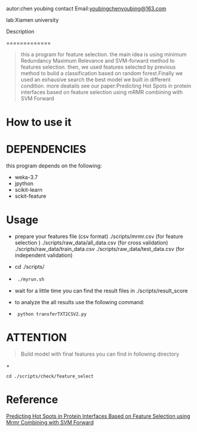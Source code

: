 autor:chen youbing
contact Email:youbingchenyoubing@163.com

lab:Xiamen university


Description

=============

> this a program for feature selection. the main idea is using minimum Redundancy Maximum Relevance and SVM-forward method to features selection.
> then, we used features selected by previous method to bulid a classification based on random forest.Finally we used an exhausive search the best model we built in different condition. more deatails see our paper:Predicting Hot Spots in protein interfaces based on feature selection using mRMR combining with SVM Forward


How to use it 
=============
DEPENDENCIES
============
this program depends on the following:


+ weka-3.7
+ jpython
+ scikit-learn
+ sckit-feature

Usage
=============

+ prepare your features file (csv format) ./scripts/mrmr.csv (for feature selection ) ./scripts/raw_data/all_data.csv (for cross validation) ./scripts/raw_data/train_data.csv ./scripts/raw_data/test_data.csv (for independent validation)




+ cd ./scripts/


+ <p><code> ./myrun.sh</code>　</p>


+ wait for a little time you can find the result files in ./scripts/result_score

+ to analyze the all results use the following command:

+ <p><code> python transferTXT2CSV2.py</code></p>

ATTENTION
============
>Build model with final features you can find in following directory

+<p><code>cd ./scripts/check/feature_select</code> </p>

Reference
====
[Predicting Hot Spots in Protein Interfaces Based on Feature Selection
using Mrmr Combining with SVM Forward](http://www.tjfeonline.com/admin/archive/215.06.20161465990363.pdf)

